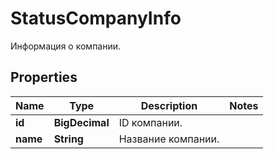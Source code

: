 

# StatusCompanyInfo

Информация о компании.

## Properties

| Name | Type | Description | Notes |
|------------ | ------------- | ------------- | -------------|
|**id** | **BigDecimal** | ID компании. |  |
|**name** | **String** | Название компании. |  |




